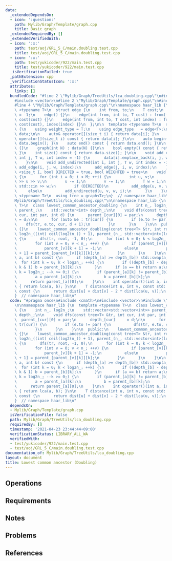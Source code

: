 ```yaml
---
data:
  _extendedDependsOn:
  - icon: ':question:'
    path: Mylib/Graph/Template/graph.cpp
    title: Basic graph
  _extendedRequiredBy: []
  _extendedVerifiedWith:
  - icon: ':x:'
    path: test/aoj/GRL_5_C/main.doubling.test.cpp
    title: test/aoj/GRL_5_C/main.doubling.test.cpp
  - icon: ':x:'
    path: test/yukicoder/922/main.test.cpp
    title: test/yukicoder/922/main.test.cpp
  _isVerificationFailed: true
  _pathExtension: cpp
  _verificationStatusIcon: ':x:'
  attributes:
    links: []
  bundledCode: "#line 2 \"Mylib/Graph/TreeUtils/lca_doubling.cpp\"\n#include <cmath>\n\
    #include <vector>\n#line 2 \"Mylib/Graph/Template/graph.cpp\"\n#include <iostream>\n\
    #line 4 \"Mylib/Graph/Template/graph.cpp\"\n\nnamespace haar_lib {\n  template\
    \ <typename T>\n  struct edge {\n    int from, to;\n    T cost;\n    int index\
    \ = -1;\n    edge() {}\n    edge(int from, int to, T cost) : from(from), to(to),\
    \ cost(cost) {}\n    edge(int from, int to, T cost, int index) : from(from), to(to),\
    \ cost(cost), index(index) {}\n  };\n\n  template <typename T>\n  struct graph\
    \ {\n    using weight_type = T;\n    using edge_type   = edge<T>;\n\n    std::vector<std::vector<edge<T>>>\
    \ data;\n\n    auto& operator[](size_t i) { return data[i]; }\n    const auto&\
    \ operator[](size_t i) const { return data[i]; }\n\n    auto begin() const { return\
    \ data.begin(); }\n    auto end() const { return data.end(); }\n\n    graph()\
    \ {}\n    graph(int N) : data(N) {}\n\n    bool empty() const { return data.empty();\
    \ }\n    int size() const { return data.size(); }\n\n    void add_edge(int i,\
    \ int j, T w, int index = -1) {\n      data[i].emplace_back(i, j, w, index);\n\
    \    }\n\n    void add_undirected(int i, int j, T w, int index = -1) {\n     \
    \ add_edge(i, j, w, index);\n      add_edge(j, i, w, index);\n    }\n\n    template\
    \ <size_t I, bool DIRECTED = true, bool WEIGHTED = true>\n    void read(int M)\
    \ {\n      for (int i = 0; i < M; ++i) {\n        int u, v;\n        std::cin\
    \ >> u >> v;\n        u -= I;\n        v -= I;\n        T w = 1;\n        if (WEIGHTED)\
    \ std::cin >> w;\n        if (DIRECTED)\n          add_edge(u, v, w, i);\n   \
    \     else\n          add_undirected(u, v, w, i);\n      }\n    }\n  };\n\n  template\
    \ <typename T>\n  using tree = graph<T>;\n}  // namespace haar_lib\n#line 5 \"\
    Mylib/Graph/TreeUtils/lca_doubling.cpp\"\n\nnamespace haar_lib {\n  template <typename\
    \ T>\n  class lowest_common_ancestor_doubling {\n    int n_, log2n_;\n    std::vector<std::vector<int>>\
    \ parent_;\n    std::vector<int> depth_;\n\n    void dfs(const tree<T> &tr, int\
    \ cur, int par, int d) {\n      parent_[cur][0] = par;\n      depth_[cur]    \
    \ = d;\n\n      for (auto &e : tr[cur]) {\n        if (e.to != par) {\n      \
    \    dfs(tr, e.to, cur, d + 1);\n        }\n      }\n    }\n\n  public:\n    lowest_common_ancestor_doubling()\
    \ {}\n    lowest_common_ancestor_doubling(const tree<T> &tr, int root) : n_(tr.size()),\
    \ log2n_((int) ceil(log2(n_)) + 1), parent_(n_, std::vector<int>(log2n_)), depth_(n_)\
    \ {\n      dfs(tr, root, -1, 0);\n      for (int k = 0; k < log2n_ - 1; ++k) {\n\
    \        for (int v = 0; v < n_; ++v) {\n          if (parent_[v][k] == -1)\n\
    \            parent_[v][k + 1] = -1;\n          else\n            parent_[v][k\
    \ + 1] = parent_[parent_[v][k]][k];\n        }\n      }\n    }\n\n    int lca(int\
    \ a, int b) const {\n      if (depth_[a] >= depth_[b]) std::swap(a, b);\n    \
    \  for (int k = 0; k < log2n_; ++k) {\n        if ((depth_[b] - depth_[a]) >>\
    \ k & 1) b = parent_[b][k];\n      }\n      if (a == b) return a;\n      for (int\
    \ k = log2n_; --k >= 0;) {\n        if (parent_[a][k] != parent_[b][k]) {\n  \
    \        a = parent_[a][k];\n          b = parent_[b][k];\n        }\n      }\n\
    \      return parent_[a][0];\n    }\n\n    int operator()(int a, int b) const\
    \ { return lca(a, b); }\n\n    T distance(int u, int v, const std::vector<T> &dist)\
    \ const {\n      return dist[u] + dist[v] - 2 * dist[lca(u, v)];\n    }\n  };\n\
    }  // namespace haar_lib\n"
  code: "#pragma once\n#include <cmath>\n#include <vector>\n#include \"Mylib/Graph/Template/graph.cpp\"\
    \n\nnamespace haar_lib {\n  template <typename T>\n  class lowest_common_ancestor_doubling\
    \ {\n    int n_, log2n_;\n    std::vector<std::vector<int>> parent_;\n    std::vector<int>\
    \ depth_;\n\n    void dfs(const tree<T> &tr, int cur, int par, int d) {\n    \
    \  parent_[cur][0] = par;\n      depth_[cur]     = d;\n\n      for (auto &e :\
    \ tr[cur]) {\n        if (e.to != par) {\n          dfs(tr, e.to, cur, d + 1);\n\
    \        }\n      }\n    }\n\n  public:\n    lowest_common_ancestor_doubling()\
    \ {}\n    lowest_common_ancestor_doubling(const tree<T> &tr, int root) : n_(tr.size()),\
    \ log2n_((int) ceil(log2(n_)) + 1), parent_(n_, std::vector<int>(log2n_)), depth_(n_)\
    \ {\n      dfs(tr, root, -1, 0);\n      for (int k = 0; k < log2n_ - 1; ++k) {\n\
    \        for (int v = 0; v < n_; ++v) {\n          if (parent_[v][k] == -1)\n\
    \            parent_[v][k + 1] = -1;\n          else\n            parent_[v][k\
    \ + 1] = parent_[parent_[v][k]][k];\n        }\n      }\n    }\n\n    int lca(int\
    \ a, int b) const {\n      if (depth_[a] >= depth_[b]) std::swap(a, b);\n    \
    \  for (int k = 0; k < log2n_; ++k) {\n        if ((depth_[b] - depth_[a]) >>\
    \ k & 1) b = parent_[b][k];\n      }\n      if (a == b) return a;\n      for (int\
    \ k = log2n_; --k >= 0;) {\n        if (parent_[a][k] != parent_[b][k]) {\n  \
    \        a = parent_[a][k];\n          b = parent_[b][k];\n        }\n      }\n\
    \      return parent_[a][0];\n    }\n\n    int operator()(int a, int b) const\
    \ { return lca(a, b); }\n\n    T distance(int u, int v, const std::vector<T> &dist)\
    \ const {\n      return dist[u] + dist[v] - 2 * dist[lca(u, v)];\n    }\n  };\n\
    }  // namespace haar_lib\n"
  dependsOn:
  - Mylib/Graph/Template/graph.cpp
  isVerificationFile: false
  path: Mylib/Graph/TreeUtils/lca_doubling.cpp
  requiredBy: []
  timestamp: '2021-04-23 23:44:44+09:00'
  verificationStatus: LIBRARY_ALL_WA
  verifiedWith:
  - test/yukicoder/922/main.test.cpp
  - test/aoj/GRL_5_C/main.doubling.test.cpp
documentation_of: Mylib/Graph/TreeUtils/lca_doubling.cpp
layout: document
title: Lowest common ancestor (Doubling)
---
```


## Operations

## Requirements

## Notes

## Problems

## References

